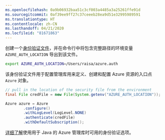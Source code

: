 ```yaml
---
ms.openlocfilehash: 0a9b06932baa51c3cf003a4485a3a25261ffe91d
ms.sourcegitcommit: 0af39ee9ff27c37ceeeb28ea9d51e32995989591
ms.translationtype: HT
ms.contentlocale: zh-CN
ms.lasthandoff: 04/21/2020
ms.locfileid: "81671863"
---
```

创建一个[身份验证文件](../java-sdk-azure-authenticate.md#mgmt-file)，并在命令行中将包含完整路径的环境变量 `AZURE_AUTH_LOCATION` 导出到该文件。

```bash
export AZURE_AUTH_LOCATION=/Users/raisa/azure.auth
```

该身份验证文件用于配置管理库用来定义、创建和配置 Azure 资源的入口点 `Azure` 对象。

```java
// pull in the location of the security file from the environment 
final File credFile = new File(System.getenv("AZURE_AUTH_LOCATION"));

Azure azure = Azure
        .configure()
        .withLogLevel(LogLevel.NONE)
        .authenticate(credFile)
        .withDefaultSubscription();
```

[详细了解](../java-sdk-azure-authenticate.md#mgmt-auth)使用用于 Java 的 Azure 管理库时可用的身份验证选项。